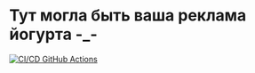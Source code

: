 # Тут могла быть ваша реклама йогурта -_-

[![CI/CD GitHub Actions](https://github.com/Flexagen/task2/actions/workflows/test-action.yml/badge.svg)](https://github.com/Flexagen/tas21/actions/workflows/test-action.yml)
